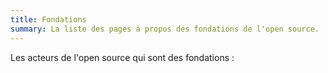 ```yaml
---
title: Fondations
summary: La liste des pages à propos des fondations de l'open source.
---
```


Les acteurs de l'open source qui sont des fondations :